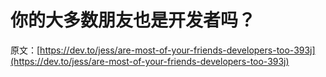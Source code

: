 # 你的大多数朋友也是开发者吗？

原文：[https://dev.to/jess/are-most-of-your-friends-developers-too-393j](https://dev.to/jess/are-most-of-your-friends-developers-too-393j)